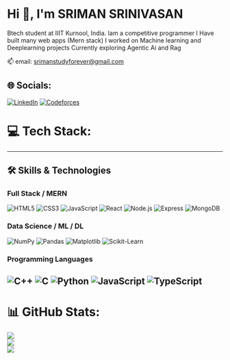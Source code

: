# Hi 👋, I'm SRIMAN SRINIVASAN 
Btech student at IIIT Kurnool, India.
Iam a competitive programmer 
I Have built many web apps (Mern stack)
I worked on Machine learning and Deeplearning projects
Currently exploring Agentic Ai and Rag

📫 email: [srimanstudyforever@gmail.com](mailto:srimanstudyforever@gmail.com)  
 


## 🌐 Socials:
[![LinkedIn](https://img.shields.io/badge/-LinkedIn-0077B5?style=for-the-badge&logo=linkedin&logoColor=white)](mailto:srimanstudyforever@gmail.com) 
[![Codeforces](https://img.shields.io/badge/-Codeforces-1F8ACB?style=for-the-badge&logo=codeforces&logoColor=white)](https://codeforces.com/profile/sughanvasan14)
 
# 💻 Tech Stack:
---

## 🛠️ Skills & Technologies

### Full Stack / MERN  
![HTML5](https://img.shields.io/badge/-HTML5-E34F26?style=for-the-badge&logo=html5&logoColor=white)
![CSS3](https://img.shields.io/badge/-CSS3-1572B6?style=for-the-badge&logo=css3)
![JavaScript](https://img.shields.io/badge/-JavaScript-F7DF1E?style=for-the-badge&logo=javascript&logoColor=black)
![React](https://img.shields.io/badge/-React-61DAFB?style=for-the-badge&logo=react&logoColor=black)
![Node.js](https://img.shields.io/badge/-Node.js-339933?style=for-the-badge&logo=node.js&logoColor=white)
![Express](https://img.shields.io/badge/-Express-000000?style=for-the-badge&logo=express&logoColor=white)
![MongoDB](https://img.shields.io/badge/-MongoDB-47A248?style=for-the-badge&logo=mongodb&logoColor=white)

### Data Science / ML / DL  
![NumPy](https://img.shields.io/badge/-NumPy-013243?style=for-the-badge&logo=numpy&logoColor=white)
![Pandas](https://img.shields.io/badge/-Pandas-150458?style=for-the-badge&logo=pandas&logoColor=white)
![Matplotlib](https://img.shields.io/badge/-Matplotlib-11557C?style=for-the-badge&logo=matplotlib&logoColor=white)
![Scikit-Learn](https://img.shields.io/badge/-Scikit--Learn-F7931E?style=for-the-badge&logo=scikit-learn&logoColor=white)

### Programming Languages  
![C++](https://img.shields.io/badge/-C++-00599C?style=for-the-badge&logo=c%2B%2B&logoColor=white)
![C](https://img.shields.io/badge/-C-A8B9CC?style=for-the-badge&logo=c&logoColor=white)
![Python](https://img.shields.io/badge/-Python-3776AB?style=for-the-badge&logo=python&logoColor=white)
![JavaScript](https://img.shields.io/badge/-JavaScript-F7DF1E?style=for-the-badge&logo=javascript&logoColor=black)
![TypeScript](https://img.shields.io/badge/-JavaScript-F7DF1E?style=for-the-badge&logo=typescript&logoColor=black)
---
# 📊 GitHub Stats:
![](https://github-readme-stats.vercel.app/api?username=project-2-2-2&theme=dark&hide_border=false&include_all_commits=true&count_private=true)<br/>
![](https://nirzak-streak-stats.vercel.app/?user=project-2-2-2&theme=dark&hide_border=false)<br/>
![](https://github-readme-stats.vercel.app/api/top-langs/?username=project-2-2-2&theme=dark&hide_border=false&include_all_commits=true&count_private=true&layout=compact)

 
